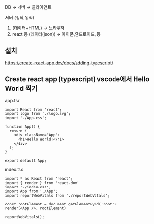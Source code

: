 DB → 서버 → 클라이언트

서버 (정적,동적)
1. (데이터+HTML) → 브라우저
2. react 등 (데이터(json)) → 아이폰,안드로이드, 등
## 설치
https://create-react-app.dev/docs/adding-typescript/

## Create react app (typescript) vscode에서 Hello World 찍기
app.tsx
```
import React from 'react';
import logo from './logo.svg';
import './App.css';

function App() {
  return (
    <div className="App">
      <h1>Hello World!</h1>
    </div>
  );
}

export default App;
```
index.tsx
```
import * as React from 'react';
import { render } from 'react-dom'
import './index.css';
import App from './App';
import reportWebVitals from './reportWebVitals';

const rootElement = document.getElementById('root')
render(<App />, rootElement)

reportWebVitals();
```
